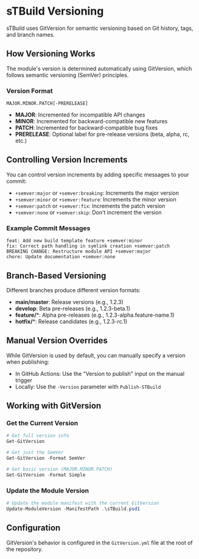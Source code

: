 # sTBuild Versioning

sTBuild uses GitVersion for semantic versioning based on Git history, tags, and branch names.

## How Versioning Works

The module's version is determined automatically using GitVersion, which follows semantic versioning (SemVer) principles.

### Version Format

```
MAJOR.MINOR.PATCH[-PRERELEASE]
```

- **MAJOR**: Incremented for incompatible API changes
- **MINOR**: Incremented for backward-compatible new features
- **PATCH**: Incremented for backward-compatible bug fixes
- **PRERELEASE**: Optional label for pre-release versions (beta, alpha, rc, etc.)

## Controlling Version Increments

You can control version increments by adding specific messages to your commit:

- `+semver:major` or `+semver:breaking`: Increments the major version
- `+semver:minor` or `+semver:feature`: Increments the minor version
- `+semver:patch` or `+semver:fix`: Increments the patch version
- `+semver:none` or `+semver:skip`: Don't increment the version

### Example Commit Messages

```
feat: Add new build template feature +semver:minor
fix: Correct path handling in symlink creation +semver:patch
BREAKING CHANGE: Restructure module API +semver:major
chore: Update documentation +semver:none
```

## Branch-Based Versioning

Different branches produce different version formats:

- **main/master**: Release versions (e.g., 1.2.3)
- **develop**: Beta pre-releases (e.g., 1.2.3-beta.1)
- **feature/***: Alpha pre-releases (e.g., 1.2.3-alpha.feature-name.1)
- **hotfix/***: Release candidates (e.g., 1.2.3-rc.1)

## Manual Version Overrides

While GitVersion is used by default, you can manually specify a version when publishing:

- In GitHub Actions: Use the "Version to publish" input on the manual trigger
- Locally: Use the `-Version` parameter with `Publish-STBuild`

## Working with GitVersion

### Get the Current Version

```powershell
# Get full version info
Get-GitVersion

# Get just the SemVer
Get-GitVersion -Format SemVer

# Get basic version (MAJOR.MINOR.PATCH)
Get-GitVersion -Format Simple
```

### Update the Module Version

```powershell
# Update the module manifest with the current GitVersion
Update-ModuleVersion -ManifestPath .\sTBuild.psd1
```

## Configuration

GitVersion's behavior is configured in the `GitVersion.yml` file at the root of the repository.
